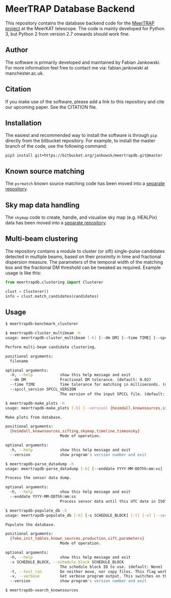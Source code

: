 # MeerTRAP Database Backend #

This repository contains the database backend code for the [MeerTRAP project](https://www.meertrap.org/) at the MeerKAT telescope. The code is mainly developed for Python 3, but Python 2 from version 2.7 onwards should work fine.

## Author ##

The software is primarily developed and maintained by Fabian Jankowski. For more information feel free to contact me via: fabian.jankowski at manchester.ac.uk.

## Citation ##

If you make use of the software, please add a link to this repository and cite our upcoming paper. See the CITATION file.

## Installation ##

The easiest and recommended way to install the software is through `pip` directly from the bitbucket repository. For example, to install the master branch of the code, use the following command:

`pip3 install git+https://bitbucket.org/jankowsk/meertrapdb.git@master`

## Known source matching ##

The `psrmatch` known source matching code has been moved into a [separate repository](https://bitbucket.org/jankowsk/psrmatch/).

## Sky map data handling ##

The `skymap` code to create, handle, and visualise sky map (e.g. HEALPix) data has been moved into a [separate repository](https://github.com/fjankowsk/skymap/).

## Multi-beam clustering ##

The repository contains a module to cluster (or sift) single-pulse candidates detected in multiple beams, based on their proximity in time and fractional dispersion measure. The parameters of the temporal width of the matching box and the fractional DM threshold can be tweaked as required. Example usage is like this:

```python
from meertrapdb.clustering import Clusterer

clust = Clusterer()
info = clust.match_candidates(candidates)
```

## Usage ##

```bash
$ meertrapdb-benchmark_clusterer
```

```bash
$ meertrapdb-cluster_multibeam -h
usage: meertrapdb-cluster_multibeam [-h] [--dm DM] [--time TIME] [--spccl_version SPCCL_VERSION] filename

Perform multi-beam candidate clustering.

positional arguments:
  filename

optional arguments:
  -h, --help            show this help message and exit
  --dm DM               Fractional DM tolerance. (default: 0.02)
  --time TIME           Time tolerance for matching in milliseconds. (default: 10.0)
  --spccl_version SPCCL_VERSION
                        The version of the input SPCCL file. (default: 2)
```

```bash
$ meertrapdb-make_plots -h
usage: meertrapdb-make_plots [-h] [--version] {heimdall,knownsources,sifting,skymap,timeline,timeonsky}

Make plots from database.

positional arguments:
  {heimdall,knownsources,sifting,skymap,timeline,timeonsky}
                        Mode of operation.

optional arguments:
  -h, --help            show this help message and exit
  --version             show program's version number and exit
```

```bash
$ meertrapdb-parse_datadump -h
usage: meertrapdb-parse_datadump [-h] [--enddate YYYY-MM-DDThh:mm:ss]

Process the sensor data dump.

optional arguments:
  -h, --help            show this help message and exit
  --enddate YYYY-MM-DDThh:mm:ss
                        Process sensor data until this UTC date in ISOT format. (default: None)
```

```bash
$ meertrapdb-populate_db -h
usage: meertrapdb-populate_db [-h] [-s SCHEDULE_BLOCK] [-t] [-v] [--version] {fake,init_tables,known_sources,production,sift,parameters}

Populate the database.

positional arguments:
  {fake,init_tables,known_sources,production,sift,parameters}
                        Mode of operation.

optional arguments:
  -h, --help            show this help message and exit
  -s SCHEDULE_BLOCK, --schedule_block SCHEDULE_BLOCK
                        The schedule block ID to use. (default: None)
  -t, --test_run        Do neither move, nor copy files. This flag works with "production" mode only. (default: False)
  -v, --verbose         Get verbose program output. This switches on the display of debug messages. (default: False)
  --version             show program's version number and exit
```

```bash
$ meertrapdb-search_knownsources
```
